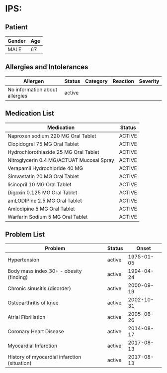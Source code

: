 # IPS:

## Patient

|Gender|Age|
|---|---|
|MALE|67|

## Allergies and Intolerances

|Allergen|Status|Category|Reaction|Severity|
|---|---|---|---|---|
|No information about allergies|active||||

## Medication List

|Medication|Status|
|---|---|
|Naproxen sodium 220 MG Oral Tablet|ACTIVE|
|Clopidogrel 75 MG Oral Tablet|ACTIVE|
|Hydrochlorothiazide 25 MG Oral Tablet|ACTIVE|
|Nitroglycerin 0.4 MG/ACTUAT Mucosal Spray|ACTIVE|
|Verapamil Hydrochloride 40 MG|ACTIVE|
|Simvastatin 20 MG Oral Tablet|ACTIVE|
|lisinopril 10 MG Oral Tablet|ACTIVE|
|Digoxin 0.125 MG Oral Tablet|ACTIVE|
|amLODIPine 2.5 MG Oral Tablet|ACTIVE|
|Amlodipine 5 MG Oral Tablet|ACTIVE|
|Warfarin Sodium 5 MG Oral Tablet|ACTIVE|

## Problem List

|Problem|Status|Onset|
|---|---|---|
|Hypertension|active|1975-01-05|
|Body mass index 30+ - obesity (finding)|active|1994-04-24|
|Chronic sinusitis (disorder)|active|2000-09-19|
|Osteoarthritis of knee|active|2002-10-31|
|Atrial Fibrillation|active|2005-06-26|
|Coronary Heart Disease|active|2014-08-17|
|Myocardial Infarction|active|2017-08-13|
|History of myocardial infarction (situation)|active|2017-08-13|

